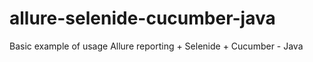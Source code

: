 # allure-selenide-cucumber-java
Basic example of usage Allure reporting + Selenide + Cucumber - Java
